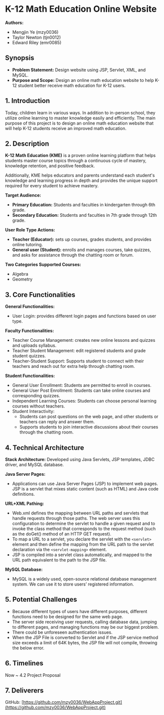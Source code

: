 # K-12 Math Education Online Website
**Authors:**
- Mengjin Ye (mzy0036)
- Taylor Newton (tjn0012)
- Edward Riley (emr0085)

## Synopsis
- **Problem Statement:** Design website using JSP, Servlet, XML, and MySQL.                                                                                          
- **Purpose and Scope:** Design an online math education website to help K-12 student better receive math education for K-12 users.  


## 1. Introduction
Today, children learn in various ways. In addition to in-person school, they utilize online learning to master knowledge easily and efficiently. The main purpose of this project is to design an online math education website that will help K-12 students receive an improved math education.

## 2. Description
**K-12 Math Education (KME)** is a proven online learning platform that helps students master course topics through a continuous cycle of mastery, knowledge retention, and positive feedback.

Additionally, KME helps educators and parents understand each student's knowledge and learning progress in depth and provides the unique support required for every student to achieve mastery.

**Target Audience:** 
- **Primary Education:** Students and faculties in kindergarten through 6th grade.
- **Secondary Education:** Students and faculties in 7th grade through 12th grade.

**User Role Type Actions:** 
- **Teacher (Educator):** sets up courses, grades students, and provides online tutoring.
- **General user (Student):** enrolls and manages courses, take quizzes, and asks for assistance through the chatting room or forum.

**Two Categories Supported Courses:** 
- Algebra
- Geometry

## 3. Core Functionalities
**General Functionalities:**
- User Login: provides different login pages and functions based on user type.

**Faculty Functionalities:** 
- Teacher Course Management: creates new online lessons and quizzes and uploads syllabus.
- Teacher Student Management: edit registered students and grade student quizzes.
- Teacher-Student Support: Supports student to connect with their teachers and reach out for extra help through chatting room. 

**Student Functionalities:**
- General User Enrollment: Students are permitted to enroll in courses.
- General User Post Enrollment: Students can take online courses and corresponding quizzes.
- Independent Learning Courses: Students can choose personal learning courses without teachers.
- Student Interactivity: 
  - Students can post questions on the web page, and other students or teachers can reply and answer them.
  - Supports students to join interactive discussions about their courses through the chatting room.

## 4. Technical Architecture

**Stack Architecture:**
Developed using Java Servlets, JSP templates, JDBC driver, and MySQL database.

**Java Server Pages:**
- Applications can use Java Server Pages (JSP) to implement web pages. JSP is a servlet that mixes static content (such as HTML) and Java code definitions.

**URL+XML Pathing:**
- Web.xml defines the mapping between URL paths and servlets that handle requests through those paths. The web server uses this configuration to determine the servlet to handle a given request and to invoke the class method that corresponds to the request method (such as the doGet() method of an HTTP GET request). 
- To map a URL to a servlet, you declare the servlet with the `<servlet>` element and then define the mapping from the URL path to the servlet declaration via the `<servlet-mapping>` element.
- JSP is compiled into a servlet class automatically, and mapped to the URL path equivalent to the path to the JSP file.

**MySQL Database:**
- MySQL is a widely used, open-source relational database management system. We can use it to store users’ registered information.

## 5. Potential Challenges 
- Because different types of users have different purposes, different functions need to be designed for the same web page.
- The server side receiving user requests, calling database data, jumping to different pages, and managing functions may be our biggest problem.
- There could be unforeseen authentication issues.
- When the JSP File is converted to Servlet and if the JSP service method size exceeds a limit of 64K bytes, the JSP file will not compile, throwing the below error.

## 6. Timelines
Now ~ 4.2 Project Proposal

## 7. Deliverers
GitHub: [https://github.com/mzy0036/WebAppProject.git](https://github.com/mzy0036/WebAppProject.git)
